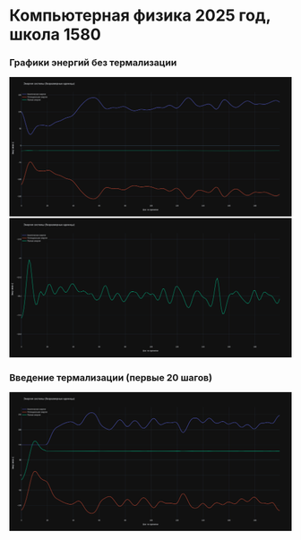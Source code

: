 # Компьютерная физика 2025 год, школа 1580

### Графики энергий без термализации

![1](img/1.png)
![2](img/2.png)

### Введение термализации (первые 20 шагов)

![3](img/3.png)
